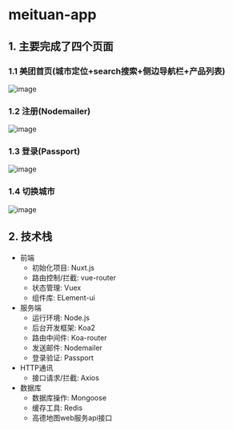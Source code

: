 # meituan-app
## 1. 主要完成了四个页面
### 1.1 美团首页(城市定位+search搜索+侧边导航栏+产品列表)
![image](https://github.com/zhanglichun333/meituan/blob/master/assets/img/all.gif)
### 1.2 注册(Nodemailer)
 ![image](https://github.com/zhanglichun333/meituan/blob/master/assets/img/注册.gif)
### 1.3 登录(Passport)
 ![image](https://github.com/zhanglichun333/meituan/blob/master/assets/img/登录.gif)
### 1.4 切换城市
 ![image](https://github.com/zhanglichun333/meituan/blob/master/assets/img/切换城市.gif)
## 2. 技术栈
- 前端
  + 初始化项目: Nuxt.js
  + 路由控制/拦截: vue-router
  + 状态管理: Vuex
  + 组件库: ELement-ui
- 服务端
  + 运行环境: Node.js
  + 后台开发框架: Koa2
  + 路由中间件: Koa-router
  + 发送邮件: Nodemailer
  + 登录验证: Passport
- HTTP通讯
  + 接口请求/拦截: Axios
- 数据库
  + 数据库操作: Mongoose
  + 缓存工具: Redis
  + 高德地图web服务api接口
